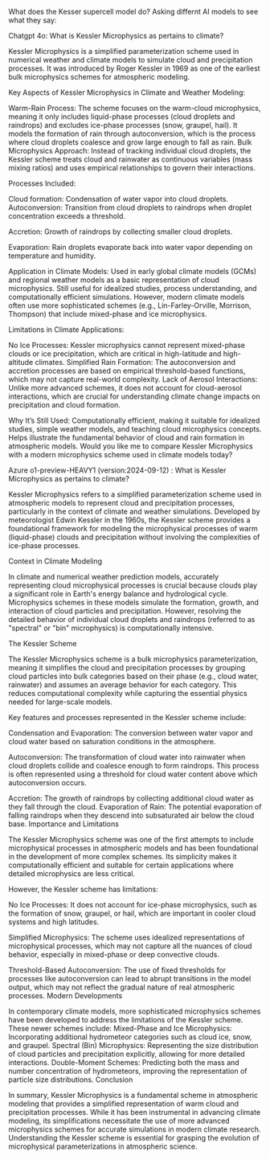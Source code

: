 What does the Kesser supercell model do? 
Asking differnt AI models to see what they say: 


Chatgpt 4o: What is Kessler Microphysics as pertains to climate? 

Kessler Microphysics is a simplified parameterization scheme used in numerical weather and climate models to simulate cloud and precipitation processes. It was introduced by Roger Kessler in 1969 as one of the earliest bulk microphysics schemes for atmospheric modeling.

Key Aspects of Kessler Microphysics in Climate and Weather Modeling:

Warm-Rain Process:
The scheme focuses on the warm-cloud microphysics, meaning it only includes liquid-phase processes (cloud droplets and raindrops) and excludes ice-phase processes (snow, graupel, hail).
It models the formation of rain through autoconversion, which is the process where cloud droplets coalesce and grow large enough to fall as rain.
Bulk Microphysics Approach:
Instead of tracking individual cloud droplets, the Kessler scheme treats cloud and rainwater as continuous variables (mass mixing ratios) and uses empirical relationships to govern their interactions.

Processes Included:

Cloud formation: Condensation of water vapor into cloud droplets.
Autoconversion: Transition from cloud droplets to raindrops when droplet concentration exceeds a threshold.

Accretion: Growth of raindrops by collecting smaller cloud droplets.

Evaporation: Rain droplets evaporate back into water vapor depending on temperature and humidity.

Application in Climate Models:
Used in early global climate models (GCMs) and regional weather models as a basic representation of cloud microphysics.
Still useful for idealized studies, process understanding, and computationally efficient simulations.
However, modern climate models often use more sophisticated schemes (e.g., Lin-Farley-Orville, Morrison, Thompson) that include mixed-phase and ice microphysics.

Limitations in Climate Applications:

No Ice Processes: Kessler microphysics cannot represent mixed-phase clouds or ice precipitation, which are critical in high-latitude and high-altitude climates.
Simplified Rain Formation: The autoconversion and accretion processes are based on empirical threshold-based functions, which may not capture real-world complexity.
Lack of Aerosol Interactions: Unlike more advanced schemes, it does not account for cloud-aerosol interactions, which are crucial for understanding climate change impacts on precipitation and cloud formation.

Why It’s Still Used:
Computationally efficient, making it suitable for idealized studies, simple weather models, and teaching cloud microphysics concepts.
Helps illustrate the fundamental behavior of cloud and rain formation in atmospheric models.
Would you like me to compare Kessler Microphysics with a modern microphysics scheme used in climate models today?

Azure o1-preview-HEAVY1 (version:2024-09-12) : What is Kessler Microphysics as pertains to climate? 

Kessler Microphysics refers to a simplified parameterization scheme used in atmospheric models to represent cloud and precipitation processes, particularly in the context of climate and weather simulations. Developed by meteorologist Edwin Kessler in the 1960s, the Kessler scheme provides a foundational framework for modeling the microphysical processes of warm (liquid-phase) clouds and precipitation without involving the complexities of ice-phase processes.

Context in Climate Modeling
 
In climate and numerical weather prediction models, accurately representing cloud microphysical processes is crucial because clouds play a significant role in Earth's energy balance and hydrological cycle. Microphysics schemes in these models simulate the formation, growth, and interaction of cloud particles and precipitation. However, resolving the detailed behavior of individual cloud droplets and raindrops (referred to as "spectral" or "bin" microphysics) is computationally intensive.

The Kessler Scheme
 
The Kessler Microphysics scheme is a bulk microphysics parameterization, meaning it simplifies the cloud and precipitation processes by grouping cloud particles into bulk categories based on their phase (e.g., cloud water, rainwater) and assumes an average behavior for each category. This reduces computational complexity while capturing the essential physics needed for large-scale models.

Key features and processes represented in the Kessler scheme include:

Condensation and Evaporation: The conversion between water vapor and cloud water based on saturation conditions in the atmosphere.

Autoconversion: The transformation of cloud water into rainwater when cloud droplets collide and coalesce enough to form raindrops. This process is often represented using a threshold for cloud water content above which autoconversion occurs.

Accretion: The growth of raindrops by collecting additional cloud water as they fall through the cloud.
Evaporation of Rain: The potential evaporation of falling raindrops when they descend into subsaturated air below the cloud base.
Importance and Limitations
 
The Kessler Microphysics scheme was one of the first attempts to include microphysical processes in atmospheric models and has been foundational in the development of more complex schemes. Its simplicity makes it computationally efficient and suitable for certain applications where detailed microphysics are less critical.

However, the Kessler scheme has limitations:

No Ice Processes: It does not account for ice-phase microphysics, such as the formation of snow, graupel, or hail, which are important in cooler cloud systems and high latitudes.

Simplified Microphysics: The scheme uses idealized representations of microphysical processes, which may not capture all the nuances of cloud behavior, especially in mixed-phase or deep 
convective clouds.

Threshold-Based Autoconversion: The use of fixed thresholds for processes like autoconversion can lead to abrupt transitions in the model output, which may not reflect the gradual nature of real atmospheric processes.
Modern Developments
 
In contemporary climate models, more sophisticated microphysics schemes have been developed to address the limitations of the Kessler scheme. These newer schemes include:
Mixed-Phase and Ice Microphysics: Incorporating additional hydrometeor categories such as cloud ice, snow, and graupel.
Spectral (Bin) Microphysics: Representing the size distribution of cloud particles and precipitation explicitly, allowing for more detailed interactions.
Double-Moment Schemes: Predicting both the mass and number concentration of hydrometeors, improving the representation of particle size distributions.
Conclusion
 
In summary, Kessler Microphysics is a fundamental scheme in atmospheric modeling that provides a simplified representation of warm cloud and precipitation processes. While it has been instrumental in advancing climate modeling, its simplifications necessitate the use of more advanced microphysics schemes for accurate simulations in modern climate research. Understanding the Kessler scheme is essential for grasping the evolution of microphysical parameterizations in atmospheric science.





